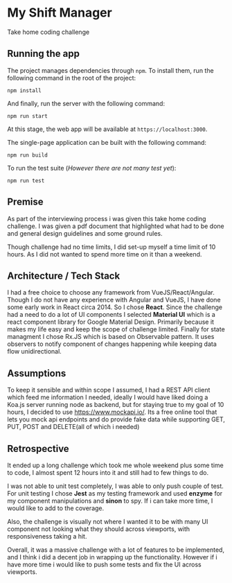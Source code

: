 # My Shift Manager

Take home coding challenge

## Running the app

The project manages dependencies through `npm`. To install them, run the following command in the root of the project:

```
npm install
```

And finally, run the server with the following command:

```
npm run start
```

At this stage, the web app will be available at `https://localhost:3000`.


The single-page application can be built with the following command:

```
npm run build
```


To run the test suite (*However there are not many test yet*):

```
npm run test
```

## Premise

As part of the interviewing process i was given this take home coding challenge. I was given a pdf document that highlighted what had to be done and general design guidelines and some ground rules.

Though challenge had no time limits, I did set-up myself a time limit of 10 hours. As I did not wanted to spend more time on it than a weekend.


## Architecture / Tech Stack

I had a free choice to choose any framework from VueJS/React/Angular. Though I do not have any experience with Angular and VueJS, I have done some early work in React circa 2014. So I chose **React**. Since the challenge had a need to do a lot of UI components I selected **Material UI** which is a react component library for Google Material Design. Primarily because it makes my life easy and keep the scope of challenge limited. Finally for state managment I chose Rx.JS which is based on Observable pattern. It uses observers to notify component of changes happening while keeping data flow unidirectional.

## Assumptions
To keep it sensible and within scope I assumed, I had a REST API client which feed me information I needed, ideally I would have liked doing a Koa.js server running node as backend, but for staying true to my goal of 10 hours, I decided to use https://www.mockapi.io/. Its a free online tool that lets you mock api endpoints and do provide fake data while supporting GET, PUT, POST and DELETE(all of which i needed)

## Retrospective
It ended up a long challenge which took me whole weekend plus some time to code, I almost spent 12 hours into it and still had to few things to do.

I was not able to unit test completely, I was able to only push couple of test. For unit testing I chose **Jest** as my testing framework and used **enzyme** for my component manipulations and **sinon** to spy. If i can take more time, I would like to add to the coverage.

Also, the challenge is visually not where I wanted it to be with many UI component not looking what they should across viewports, with responsiveness taking a hit.

Overall, it was a massive challenge with a lot of features to be implemented, and I think i did a decent job in wrapping up the functionality. However if i have more time i would like to push some tests and fix the UI across viewports.

